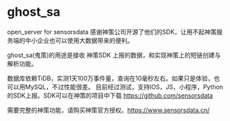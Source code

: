 # ghost_sa
open_server for sensorsdata
感谢神策公司开源了他们的SDK，让用不起神策服务端的中小企业也可以使用大数据带来的便利。

ghost_sa(鬼策)的用途是接收 神策SDK 上报的数据，和实现神策上的短链创建与解析功能。

数据库依赖TiDB，实测1天100万事件量，查询在10毫秒左右。如果只是体验，也可以用MySQL，不过性能很差。
目前经过测试，支持IOS，JS，小程序，Python的SDK上报。SDK可以在神策的项目中下载 https://github.com/sensorsdata

需要完整的神策功能，请购买神策官方授权。https://www.sensorsdata.cn/

